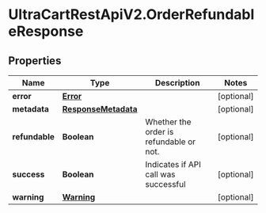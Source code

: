 # UltraCartRestApiV2.OrderRefundableResponse

## Properties

Name | Type | Description | Notes
------------ | ------------- | ------------- | -------------
**error** | [**Error**](Error.md) |  | [optional] 
**metadata** | [**ResponseMetadata**](ResponseMetadata.md) |  | [optional] 
**refundable** | **Boolean** | Whether the order is refundable or not. | [optional] 
**success** | **Boolean** | Indicates if API call was successful | [optional] 
**warning** | [**Warning**](Warning.md) |  | [optional] 



